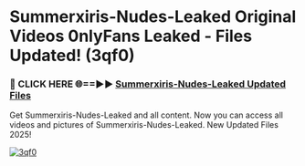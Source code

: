 # Summerxiris-Nudes-Leaked Original Videos 0nlyFans Leaked - Files Updated! (3qf0)

<h3>🔴 CLICK HERE 🌐==►► <a href="https://tinyurl.com/4mcuefdz" rel="nofollow">Summerxiris-Nudes-Leaked Updated Files</a></h3>

Get Summerxiris-Nudes-Leaked and all content. Now you can access all videos and pictures of Summerxiris-Nudes-Leaked. New Updated Files 2025!

[![3qf0](https://i.imgur.com/StAQSOY.gif)](https://tinyurl.com/4mcuefdz)
